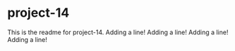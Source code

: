 # project-14

This is the readme for project-14.
Adding a line!
Adding a line!
Adding a line!
Adding a line!
